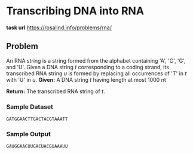 # Transcribing DNA into RNA
**task url** https://rosalind.info/problems/rna/
## Problem

An RNA string is a string formed from the alphabet containing 'A', 'C', 'G', and 'U'.
Given a DNA string _t_ corresponding to a coding strand, its transcribed RNA string _u_ is formed by replacing all occurrences of 'T' in _t_ with 'U' in _u_.
**Given:** A DNA string _t_ having length at most 1000 nt

**Return:** The transcribed RNA string of _t_.
### Sample Dataset
```
GATGGAACTTGACTACGTAAATT
```
### Sample Output

```
GAUGGAACUUGACUACGUAAAUU
```
